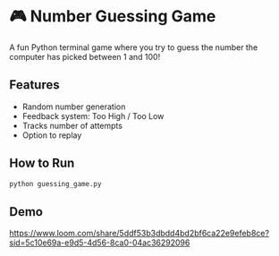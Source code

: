 # 🎮 Number Guessing Game

A fun Python terminal game where you try to guess the number the computer has picked between 1 and 100!

## Features
- Random number generation
- Feedback system: Too High / Too Low
- Tracks number of attempts
- Option to replay

## How to Run
```bash
python guessing_game.py
```
## Demo
https://www.loom.com/share/5ddf53b3dbdd4bd2bf6ca22e9efeb8ce?sid=5c10e69a-e9d5-4d56-8ca0-04ac36292096
